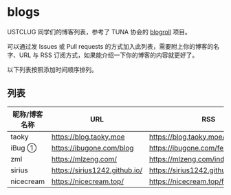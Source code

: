 # blogs

USTCLUG 同学们的博客列表，参考了 TUNA 协会的 [blogroll](https://github.com/tuna/blogroll) 项目。

可以通过发 Issues 或 Pull requests 的方式加入此列表，需要附上你的博客的名字、URL 与 RSS 订阅方式，如果能介绍一下你的博客的内容就更好了。

以下列表按照添加时间顺序排列。

## 列表

| 昵称/博客名称 | URL | RSS |
| --- | --- | --- |
| taoky | https://blog.taoky.moe | https://blog.taoky.moe/feed.xml |
| iBug ① | https://ibugone.com/blog | https://ibugone.com/feed.xml |
| zml | https://mlzeng.com/ | https://mlzeng.com/index.xml |
| sirius | https://sirius1242.github.io/ | https://sirius1242.github.io/feed.xml |
| nicecream | https://nicecream.top/ | https://nicecream.top/feed.xml |

